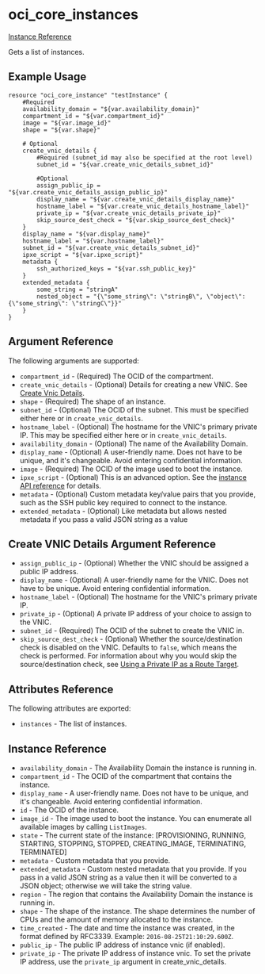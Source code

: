 
# oci\_core\_instances

[Instance Reference][fa44b1ae]

  [fa44b1ae]: https://docs.us-phoenix-1.oraclecloud.com/api/#/en/iaas/20160918/Instance/ "InstanceReference"

Gets a list of instances.

## Example Usage

```
resource "oci_core_instance" "testInstance" {
	#Required
	availability_domain = "${var.availability_domain}"
	compartment_id = "${var.compartment_id}"
	image = "${var.image_id}"
	shape = "${var.shape}"

	# Optional
	create_vnic_details {
		#Required (subnet_id may also be specified at the root level)
		subnet_id = "${var.create_vnic_details_subnet_id}"

		#Optional
		assign_public_ip = "${var.create_vnic_details_assign_public_ip}"
		display_name = "${var.create_vnic_details_display_name}"
		hostname_label = "${var.create_vnic_details_hostname_label}"
		private_ip = "${var.create_vnic_details_private_ip}"
		skip_source_dest_check = "${var.skip_source_dest_check}"
	}
	display_name = "${var.display_name}"
	hostname_label = "${var.hostname_label}"
	subnet_id = "${var.create_vnic_details_subnet_id}"
	ipxe_script = "${var.ipxe_script}"
	metadata {
		ssh_authorized_keys = "${var.ssh_public_key}"
	}
	extended_metadata {
		some_string = "stringA"
		nested_object = "{\"some_string\": \"stringB\", \"object\": {\"some_string\": \"stringC\"}}"
	}
}

```

## Argument Reference

The following arguments are supported:

* `compartment_id` - (Required) The OCID of the compartment.
* `create_vnic_details` - (Optional) Details for creating a new VNIC. See [Create Vnic Details](https://docs.us-phoenix-1.oraclecloud.com/api/#/en/iaas/20160918/requests/CreateVnicDetails).
* `shape` - (Required) The shape of an instance.
* `subnet_id` - (Optional) The OCID of the subnet. This must be specified either here or in `create_vnic_details`.
* `hostname_label` - (Optional) The hostname for the VNIC's primary private IP. This may be specified either here or in `create_vnic_details`.
* `availability_domain` - (Optional) The name of the Availability Domain.
* `display_name` - (Optional) A user-friendly name. Does not have to be unique, and it's changeable. Avoid entering confidential information.
* `image` - (Required) The OCID of the image used to boot the instance.
* `ipxe_script` - (Optional) This is an advanced option. See the [instance API reference](https://docs.us-phoenix-1.oraclecloud.com/api/#/en/iaas/20160918/Instance/) for details.
* `metadata` - (Optional) Custom metadata key/value pairs that you provide, such as the SSH public key required to connect to the instance.
* `extended_metadata` - (Optional) Like metadata but allows nested metadata if you pass a valid JSON string as a value

## Create VNIC Details Argument Reference

* `assign_public_ip` - (Optional) Whether the VNIC should be assigned a public IP address.
* `display_name` - (Optional) A user-friendly name for the VNIC. Does not have to be unique. Avoid entering confidential information.
* `hostname_label` - (Optional) The hostname for the VNIC's primary private IP.
* `private_ip` - (Optional) A private IP address of your choice to assign to the VNIC.
* `subnet_id` - (Required) The OCID of the subnet to create the VNIC in.
* `skip_source_dest_check` - (Optional) Whether the source/destination check is disabled on the VNIC. Defaults to `false`, which means the check is performed. For information about why you would skip the source/destination check, see [Using a Private IP as a Route Target](https://docs.us-phoenix-1.oraclecloud.com/Content/Network/Tasks/managingroutetables.htm#privateip).

## Attributes Reference

The following attributes are exported:

* `instances` - The list of instances.

## Instance Reference
* `availability_domain` - The Availability Domain the instance is running in.
* `compartment_id` - The OCID of the compartment that contains the instance.
* `display_name` - A user-friendly name. Does not have to be unique, and it's changeable. Avoid entering confidential information.
* `id` - The OCID of the instance.
* `image_id` - The image used to boot the instance. You can enumerate all available images by calling `ListImages`.
* `state` - The current state of the instance: [PROVISIONING, RUNNING, STARTING, STOPPING, STOPPED, CREATING_IMAGE, TERMINATING, TERMINATED]
* `metadata` - Custom metadata that you provide.
* `extended_metadata` - Custom nested metadata that you provide. If you pass in a valid JSON string as a value then it will be converted to a JSON object; otherwise we will take the string value.
* `region` - The region that contains the Availability Domain the instance is running in.
* `shape` - The shape of the instance. The shape determines the number of CPUs and the amount of memory allocated to the instance.
* `time_created` - The date and time the instance was created, in the format defined by RFC3339. Example: `2016-08-25T21:10:29.600Z`.
* `public_ip` - The public IP address of instance vnic (if enabled).
* `private_ip` - The private IP address of instance vnic. To set the private IP address, use the `private_ip` argument in create_vnic_details.

